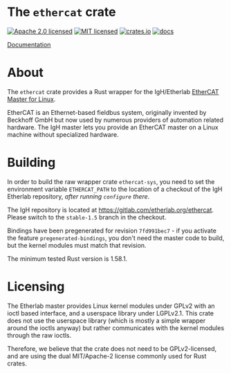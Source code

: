 # The `ethercat` crate

[![Apache 2.0 licensed](https://img.shields.io/badge/license-Apache2.0-blue.svg)](./LICENSE-APACHE)
[![MIT licensed](https://img.shields.io/badge/license-MIT-blue.svg)](./LICENSE-MIT)
[![crates.io](http://meritbadge.herokuapp.com/ethercat)](https://crates.io/crates/ethercat)
[![docs](https://docs.rs/ethercat/badge.svg)](https://docs.rs/ethercat)

[Documentation](https://docs.rs/crate/ethercat/)

# About

The `ethercat` crate provides a Rust wrapper for the IgH/Etherlab
[EtherCAT Master for Linux](https://etherlab.org/en/ethercat/).

EtherCAT is an Ethernet-based fieldbus system, originally invented by Beckhoff
GmbH but now used by numerous providers of automation related hardware.
The IgH master lets you provide an EtherCAT master on a Linux machine without
specialized hardware.

# Building

In order to build the raw wrapper crate `ethercat-sys`, you need to set the
environment variable `ETHERCAT_PATH` to the location of a checkout of the IgH
Etherlab repository, *after running `configure` there*.

The IgH repository is located at <https://gitlab.com/etherlab.org/ethercat>.
Please switch to the ``stable-1.5`` branch in the checkout.

Bindings have been pregenerated for revision `7fd991bec7` - if you activate the
feature `pregenerated-bindings`, you don't need the master code to build, but
the kernel modules must match that revision.

The minimum tested Rust version is 1.58.1.

# Licensing

The Etherlab master provides Linux kernel modules under GPLv2 with an ioctl
based interface, and a userspace library under LGPLv2.1.  This crate does
not use the userspace library (which is mostly a simple wrapper around the
ioctls anyway) but rather communicates with the kernel modules through the
raw ioctls.

Therefore, we believe that the crate does not need to be GPLv2-licensed, and
are using the dual MIT/Apache-2 license commonly used for Rust crates.
